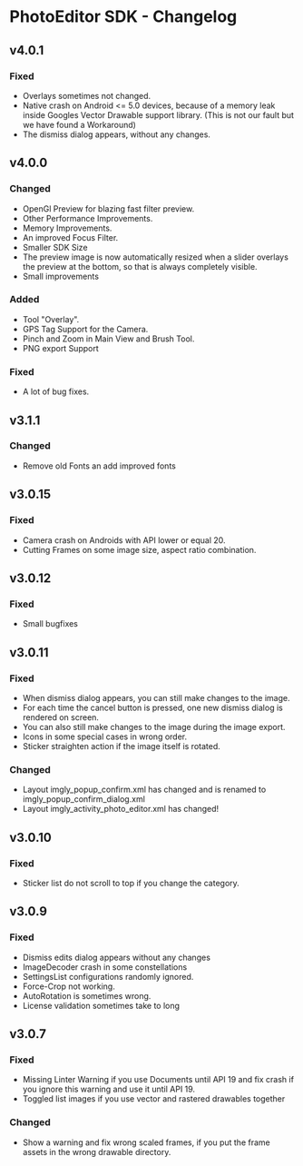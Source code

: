 # PhotoEditor SDK - Changelog

## v4.0.1

### Fixed
* Overlays sometimes not changed.
* Native crash on Android <= 5.0 devices, because of a memory leak inside Googles Vector Drawable support library. (This is not our fault but we have found a Workaround)
* The dismiss dialog appears, without any changes.

## v4.0.0

### Changed
* OpenGl Preview for blazing fast filter preview.
* Other Performance Improvements.
* Memory Improvements.
* An improved Focus Filter.
* Smaller SDK Size
* The preview image is now automatically resized when a slider overlays the preview at the bottom, so that is always completely visible.
* Small improvements

### Added
* Tool "Overlay".
* GPS Tag Support for the Camera.
* Pinch and Zoom in Main View and Brush Tool.
* PNG export Support

### Fixed
* A lot of bug fixes.

## v3.1.1

### Changed
* Remove old Fonts an add improved fonts

## v3.0.15

### Fixed
* Camera crash on Androids with API lower or equal 20.
* Cutting Frames on some image size, aspect ratio combination.

## v3.0.12

### Fixed
* Small bugfixes

## v3.0.11

### Fixed
* When dismiss dialog appears, you can still make changes to the image.
* For each time the cancel button is pressed, one new dismiss dialog is rendered on screen.
* You can also still make changes to the image during the image export.
* Icons in some special cases in wrong order.
* Sticker straighten action if the image itself is rotated.

### Changed
* Layout imgly_popup_confirm.xml has changed and is renamed to imgly_popup_confirm_dialog.xml
* Layout imgly_activity_photo_editor.xml has changed!

## v3.0.10

### Fixed
* Sticker list do not scroll to top if you change the category.

## v3.0.9

### Fixed
* Dismiss edits dialog appears without any changes
* ImageDecoder crash in some constellations
* SettingsList configurations randomly ignored.
* Force-Crop not working.
* AutoRotation is sometimes wrong.
* License validation sometimes take to long

## v3.0.7

### Fixed
* Missing Linter Warning if you use Documents until API 19 and fix crash if you ignore this warning and use it until API 19.
* Toggled list images if you use vector and rastered drawables together

### Changed
* Show a warning and fix wrong scaled frames, if you put the frame assets in the wrong drawable directory.


